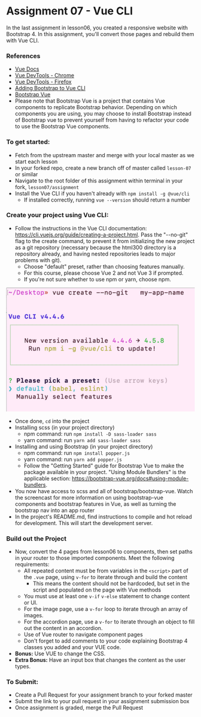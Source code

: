 # Assignment 07 - Vue CLI

In the last assignment in lesson06, you created a responsive website with Bootstrap 4. In this assignment, you'll convert those pages and rebuild them with Vue CLI.

### References
- [Vue Docs](https://vuejs.org/v2/guide/)
- [Vue DevTools - Chrome](https://chrome.google.com/webstore/detail/vuejs-devtools/nhdogjmejiglipccpnnnanhbledajbpd?hl=en)
- [Vue DevTools - Firefox](https://addons.mozilla.org/en-US/firefox/addon/vue-js-devtools/)
- [Adding Bootstrap to Vue CLI](https://travishorn.com/adding-bootstrap-to-a-vue-cli-project-98c2a30e0ed0)
- [Bootstrap Vue](https://bootstrap-vue.js.org/docs/)
- Please note that Bootstrap Vue is a project that contains Vue components to replicate Bootstrap behavior.  Depending on which components you are using, you may choose to install Bootstrap instead of Bootstrap vue to prevent yourself from having to refactor your code to use the Bootstrap Vue components.

### To get started:
- 	Fetch from the upstream master and merge with your local master as we start each lesson
-	In your forked repo, create a new branch off of master called `lesson-07` or similar
-   Navigate to the root folder of this assignment within terminal in your fork, `lesson07/assignment`
- 	Install the Vue CLI if you haven't already with `npm install -g @vue/cli`
	- 	If installed correctly, running `vue --version` should return a number

###	Create your project using Vue CLI:

-	Follow the instructions in the Vue CLI documentation: https://cli.vuejs.org/guide/creating-a-project.html. Pass the "--no-git" flag to the create command, to prevent it from initializing the new project as a git repository (necessary because the html300 directory is a repository already, and having nested repositories leads to major problems with git).
	- Choose "default" preset, rather than choosing features manually.
	- For this course, please choose Vue 2 and not Vue 3 if prompted.
	- If you're not sure whether to use npm or yarn, choose npm.

![Screenshot of creating using Vue CLI v4.4.6](vue-create.png)

-	Once done, `cd` into the project
- 	Installing scss (in your project directory)
	-	npm command: run `npm install -D sass-loader sass`
	-	yarn command: run `yarn add sass-loader sass`
-	Installing and using Bootstrap (in your project directory)
	-	npm command: run `npm install popper.js`
	-	yarn command: run `yarn add popper.js`
	- Follow the "Getting Started" guide for Bootstrap Vue to make the package available in your project. "Using Module Bundlers" is the applicable section: https://bootstrap-vue.org/docs#using-module-bundlers.
-	You now have access to scss and all of bootstrap/bootstrap-vue. Watch the screencast for more information on using bootstrap-vue components and bootstrap features in Vue, as well as turning the bootstrap nav into an app router
-	In the project's README.md, find instructions to compile and hot reload for development. This will start the development server.


### Build out the Project

- 	Now, convert the 4 pages from lesson06 to components, then set paths in your router to those imported components. Meet the following requirements:
	-	All repeated content must be from variables in the `<script>` part of the `.vue` page, using `v-for` to iterate through and build the content
		- 	This means the content should not be hardcoded, but set in the script and populated on the page with Vue methods
	- 	You must use at least one `v-if` `v-else` statement to change content or UI.
	- 	For the image page, use a `v-for` loop to iterate through an array of images.
	- 	For the accordion page, use a `v-for` to iterate through an object to fill out the content in an accordion.
	-	Use of Vue router to navigate component pages
	- 	Don't forget to add comments to your code explaining Bootstrap 4 classes you added and your VUE code.
- 	**Bonus:**  Use VUE to change the CSS. 
- 	**Extra Bonus:**  Have an input box that changes the content as the user types. 

### To Submit:
- Create a Pull Request for your assignment branch to your forked master
- Submit the link to your pull request in your assignment submission box
- Once assignment is graded, merge the Pull Request
